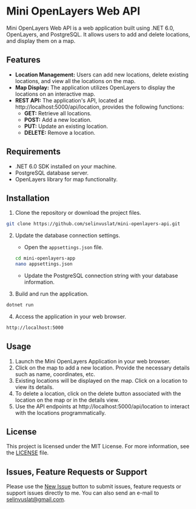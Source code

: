 # Mini OpenLayers Web API

Mini OpenLayers Web API is a web application built using .NET 6.0, OpenLayers, and PostgreSQL. It allows users to add and delete locations, and display them on a map.

## Features

- **Location Management:** Users can add new locations, delete existing locations, and view all the locations on the map.
- **Map Display:** The application utilizes OpenLayers to display the locations on an interactive map.
- **REST API:** The application's API, located at http://localhost:5000/api/location, provides the following functions:
  - **GET:** Retrieve all locations.
  - **POST:** Add a new location.
  - **PUT:** Update an existing location.
  - **DELETE:** Remove a location.

## Requirements

- .NET 6.0 SDK installed on your machine.
- PostgreSQL database server.
- OpenLayers library for map functionality.

## Installation

1. Clone the repository or download the project files.

```bash
git clone https://github.com/selinvuslat/mini-openlayers-api.git
```

2. Update the database connection settings.

   - Open the `appsettings.json` file.

   ```bash
   cd mini-openlayers-app
   nano appsettings.json
   ```

   - Update the PostgreSQL connection string with your database information.

3. Build and run the application.

```bash
dotnet run
```

4. Access the application in your web browser.

```bash
http://localhost:5000
```

## Usage

1. Launch the Mini OpenLayers Application in your web browser.
2. Click on the map to add a new location. Provide the necessary details such as name, coordinates, etc.
3. Existing locations will be displayed on the map. Click on a location to view its details.
4. To delete a location, click on the delete button associated with the location on the map or in the details view.
5. Use the API endpoints at http://localhost:5000/api/location to interact with the locations programmatically.

## License
This project is licensed under the MIT License. For more information, see the [LICENSE](LICENSE) file.

## Issues, Feature Requests or Support
Please use the [New Issue](https://github.com/selinvuslat/mini-openlayers-api/issues/new) button to submit issues, feature requests or support issues directly to me. You can also send an e-mail to selinvuslat@gmail.com.
